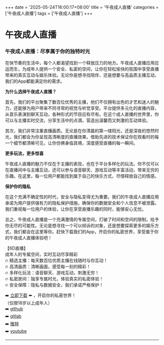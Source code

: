 +++
date = '2025-05-24T16:00:17+08:00'
title = '午夜成人直播'
categories = ['午夜成人直播']
tags = ['午夜成人直播']
+++

# 午夜成人直播

### 午夜成人直播：尽享属于你的独特时光

在快节奏的生活中，每个人都渴望找到一个释放压力的地方。午夜成人直播应用应运而生，为成年人提供一个安全、私密的空间，让你在轻松愉快的氛围中享受直播带来的真实互动与娱乐体验。无论你是想寻找陪伴、还是想要与高品质主播互动，我们的App都能满足你的需求。

**为什么选择午夜成人直播？**

首先，我们的平台聚集了数百位优秀的主播，他们不仅拥有出色的才艺和迷人的魅力，还能够为用户带来不同寻常的视觉与听觉享受。平台提供多元化的直播内容，从音乐表演到聊天互动，各种形式的节目应有尽有。在这个成人直播的世界里，你可以与主播实时交流，分享生活中的点滴，营造出温馨而又刺激的互动体验。

其次，我们非常注重直播画质。无论是在你清晨的第一缕阳光，还是深夜的悠然时光，我们都会为你呈现高清晰度的直播效果。借助先进的技术保证你在观看时的每一个细节都清晰可见，让你仿佛身临其境，深度感受直播的每一瞬间。

**更多玩法，更多惊喜**

午夜成人直播的魅力不仅在于主播的表现，也在于平台多样化的玩法。你不仅可以在直播间中与主播互动，还可以参与语音聊天、游戏互动等丰富活动，带来无穷的乐趣。在这里，每一位用户都能找到属于自己的快乐方式，尽情释放自己的情感。

**保护你的隐私**

在这个充满不确定性的时代，安全与隐私变得尤为重要。我们的午夜成人直播应用承诺为用户提供强有力的隐私保护措施，确保你的数据安全和个人信息不被泄露。我们重视每一位用户的体验，让你在享受直播乐趣的同时，能够安心无忧。

总之，午夜成人直播是一个充满激情的专属空间，打破了时间和空间的限制，给予你无尽的可能性。无论是想寻找一个可以倾诉的对象，还是想要探索更多的娱乐方式，我们都会在这里等你。赶快下载我们的App，开启你的私密世界，享受属于你的午夜成人直播体验吧！

【6D直播】  
成年人的专属空间，实时互动尽享精彩  
🔥 精选主播：每天数百位优质主播在线随时与你互动！  
🔥 高清画质：清晰画面，感受每一刻的精彩！  
🔥 多样化玩法：语音聊天、游戏互动，刺激无穷！  
🔥 私密房间：独享专属时光，体验真实的私密体验！  
🔥 安全保障：隐私与数据安全，我们承诺严格保护！  

➡️ [立即下载](https://down123.s3.ap-east-1.amazonaws.com/down/down.html?channelCode=blog) ⬅️ ，开启你的私密世界！  
（仅限18岁以上成年人）  
➡️ [github](https://aldult-live.github.io/)  
➡️ [gitlab](https://seo-09598d.gitlab.io/)  
➡️ [推特](https://x.com/wegame33)  
➡️ [youtube](https://www.youtube.com/@6Dlive)  

---
